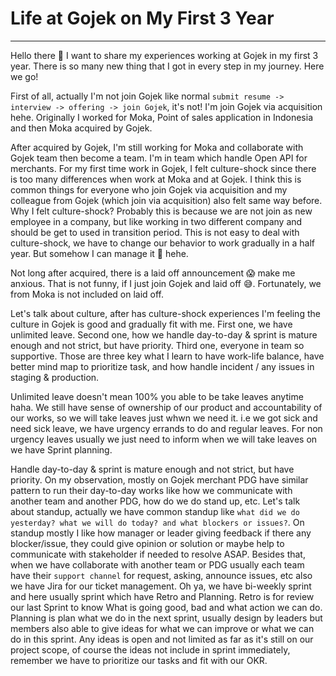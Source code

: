 # Life at Gojek on My First 3 Year
---

Hello there 👋 I want to share my experiences working at Gojek in my first 3 year. There is so many new thing that I got in every step in my journey. Here we go!

First of all, actually I'm not join Gojek like normal `submit resume -> interview -> offering -> join Gojek`, it's not! I'm join Gojek via acquisition hehe. Originally I worked for Moka, Point of sales application in Indonesia and then Moka acquired by Gojek.

After acquired by Gojek, I'm still working for Moka and collaborate with Gojek team then become a team. I'm in team which handle Open API for merchants. For my first time work in Gojek, I felt culture-shock since there is too many differences when work at Moka and at Gojek. I think this is common things for everyone who join Gojek via acquisition and my colleague from Gojek (which join via acquisition) also felt same way before. Why I felt culture-shock? Probably this is because we are not join as new employee in a company, but like working in two different company and should be get to used in transition period. This is not easy to deal with culture-shock, we have to change our behavior to work gradually in a half year. But somehow I can manage it 🤞 hehe. 

Not long after acquired, there is a laid off announcement 😱 make me anxious. That is not funny, if I just join Gojek and laid off 😅. Fortunately, we from Moka is not included on laid off.

Let's talk about culture, after has culture-shock experiences I'm feeling the culture in Gojek is good and gradually fit with me. First one, we have unlimited leave. Second one, how we handle day-to-day & sprint is mature enough and not strict, but have priority. Third one, everyone in team so supportive. Those are three key what I learn to have work-life balance, have better mind map to prioritize task, and how handle incident / any issues in staging & production.

Unlimited leave doesn't mean 100% you able to be take leaves anytime haha. We still have sense of ownership of our product and accountability of our works, so we will take leaves just whwn we need it. i.e we got sick and need sick leave, we have urgency errands to do and regular leaves. For non urgency leaves usually we just need to inform when we will take leaves on we have Sprint planning.

Handle day-to-day & sprint is mature enough and not strict, but have priority. On my observation, mostly on Gojek merchant PDG have similar pattern to run their day-to-day works like how we communicate with another team and another PDG, how do we do stand up, etc. Let's talk about standup, actually we have common standup like `what did we do yesterday? what we will do today? and what blockers or issues?`. On standup mostly I like how manager or leader giving feedback if there any blocker/issue, they could give opinion or solution or maybe help to communicate with stakeholder if needed to resolve ASAP. Besides that, when we have collaborate with another team or PDG usually each team have their `support channel` for request, asking, announce issues, etc also we have Jira for our ticket management. Oh ya, we have bi-weekly sprint and here usually sprint which have Retro and Planning. Retro is for review our last Sprint to know What is going good, bad and what action we can do. Planning is plan what we do in the next sprint, usually design by leaders but members also able to give ideas for what we can improve or what we can do in this sprint. Any ideas is open and not limited as far as it's still on our project scope, of course the ideas not include in sprint immediately, remember we have to prioritize our tasks and fit with our OKR. 

